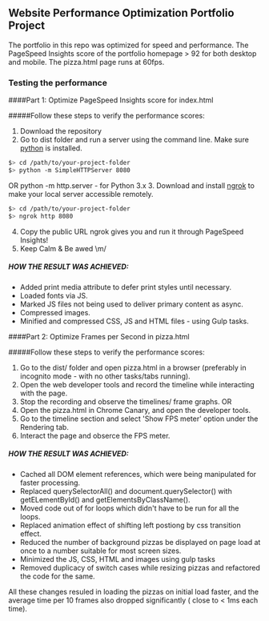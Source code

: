 ## Website Performance Optimization Portfolio Project

The portfolio in this repo was optimized for speed and performance. The PageSpeed Insights score of the portfolio homepage > 92
 for both desktop and mobile. The pizza.html page runs at 60fps.
 

### Testing the performance

####Part 1: Optimize PageSpeed Insights score for index.html

#####Follow these steps to verify the performance scores:

1. Download the repository
2. Go to dist folder and run a server using the command line. Make sure [python](https://www.python.org/downloads/) is installed.
  ```bash
  $> cd /path/to/your-project-folder
  $> python -m SimpleHTTPServer 8080
  ```
  OR 
  python -m http.server <port> - for Python 3.x
3. Download and install [ngrok](https://ngrok.com/) to make your local server accessible remotely.

  ``` bash
  $> cd /path/to/your-project-folder
  $> ngrok http 8080
  ```
4. Copy the public URL ngrok gives you and run it through PageSpeed Insights! 
5. Keep Calm & Be awed \m/

##### HOW THE RESULT WAS ACHIEVED:

- Added print media attribute to defer print styles until necessary.
- Loaded fonts via JS.
- Marked JS files not being used to deliver primary content as async.
- Compressed images.
- Minified and compressed CSS, JS and HTML files - using Gulp tasks.

####Part 2: Optimize Frames per Second in pizza.html

#####Follow these steps to verify the performance scores:

  1. Go to the dist/ folder and open pizza.html in a browser (preferably in incognito mode - with no other tasks/tabs running).
  2. Open the web developer tools and record the timeline while interacting with the page.
  3. Stop the recording and observe the timelines/ frame graphs.
  OR
  1. Open the pizza.html in Chrome Canary, and open the developer tools.
  2. Go to the timeline section and select 'Show FPS meter' option under the Rendering tab.
  3. Interact the page and obserce the FPS meter.

##### HOW THE RESULT WAS ACHIEVED:
  - Cached all DOM element references, which were being manipulated for faster processing.
  - Replaced querySelectorAll() and document.querySelector() with getELementById() and getElementsByClassName().
  - Moved code out of for loops which didn't have to be run for all the loops.
  - Replaced animation effect of shifting left postiong by css transition effect.
  - Reduced the number of background pizzas be displayed on page load at once to a number suitable for most screen sizes.
  - Minimized the JS, CSS, HTML and images using gulp tasks
  - Removed duplicacy of switch cases while resizing pizzas and refactored the code for the same.

All these changes resuled in loading the pizzas on initial load faster, and the average time per 10 frames also dropped significantly ( close to < 1ms each time).


